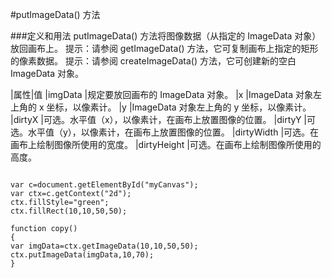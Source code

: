 #putImageData() 方法

###定义和用法
putImageData() 方法将图像数据（从指定的 ImageData 对象）放回画布上。
提示：请参阅 getImageData() 方法，它可复制画布上指定的矩形的像素数据。
提示：请参阅 createImageData() 方法，它可创建新的空白 ImageData 对象。



|属性|值
|imgData       |规定要放回画布的 ImageData 对象。
|x             |ImageData 对象左上角的 x 坐标，以像素计。
|y             |ImageData 对象左上角的 y 坐标，以像素计。
|dirtyX        |可选。水平值（x），以像素计，在画布上放置图像的位置。
|dirtyY        |可选。水平值（y），以像素计，在画布上放置图像的位置。
|dirtyWidth    |可选。在画布上绘制图像所使用的宽度。
|dirtyHeight   |可选。在画布上绘制图像所使用的高度。



```

var c=document.getElementById("myCanvas");
var ctx=c.getContext("2d");
ctx.fillStyle="green";
ctx.fillRect(10,10,50,50);

function copy()
{
var imgData=ctx.getImageData(10,10,50,50);
ctx.putImageData(imgData,10,70);
}


```
